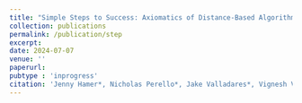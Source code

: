 ```yaml
---
title: "Simple Steps to Success: Axiomatics of Distance-Based Algorithmic Recourse"
collection: publications
permalink: /publication/step
excerpt:
date: 2024-07-07
venue: ''
paperurl:
pubtype : 'inprogress'
citation: 'Jenny Hamer*, Nicholas Perello*, Jake Valladares*, Vignesh Viswanathan*, Yair Zick. Simple Steps to Success: Axiomatics of Distance-Based Algorithmic Recourse. 2024.'
---
```

